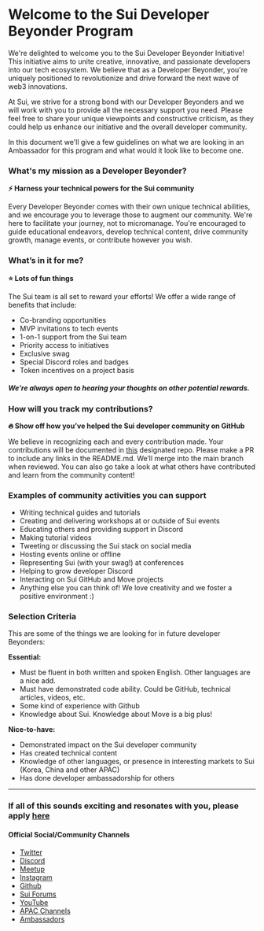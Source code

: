 # Welcome to the Sui Developer Beyonder Program

We're delighted to welcome you to the Sui Developer Beyonder Initiative! This initiative aims to unite creative, innovative, and passionate developers into our tech ecosystem. We believe that as a Developer Beyonder, you're uniquely positioned to revolutionize and drive forward the next wave of web3 innovations.

At Sui, we strive for a strong bond with our Developer Beyonders and we will work with you to provide all the necessary support you need. Please feel free to share your unique viewpoints and constructive criticism, as they could help us enhance our initiative and the overall developer community.

In this document we'll give a few guidelines on what we are looking in an Ambassador for this program and what would it look like to become one. 

### What's my mission as a Developer Beyonder? 
**⚡ Harness your technical powers for the Sui community**

Every Developer Beyonder comes with their own unique technical abilities, and we encourage you to leverage those to augment our community. We're here to facilitate your journey, not to micromanage. You're encouraged to guide educational endeavors, develop technical content, drive community growth, manage events, or contribute however you wish.

### What’s in it for me?
**⭐ Lots of fun things**

The Sui team is all set to reward your efforts! We offer a wide range of benefits that include:
- Co-branding opportunities
- MVP invitations to tech events
- 1-on-1 support from the Sui team
- Priority access to initiatives
- Exclusive swag
- Special Discord roles and badges
- Token incentives on a project basis

##### We’re always open to hearing your thoughts on other potential rewards.

### How will you track my contributions?
**🔥 Show off how you’ve helped the Sui developer community on GitHub**

We believe in recognizing each and every contribution made. Your contributions will be documented in [this](https://github.com/catmcgee/sui-developer-catalysts/tree/main) designated repo.
Please make a PR to include any links in the README.md. We’ll merge into the main branch when reviewed. You can also go take a look at what others have contributed and learn from the community content!

### Examples of community activities you can support
- Writing technical guides and tutorials
- Creating and delivering workshops at or outside of Sui events
- Educating others and providing support in Discord
- Making tutorial videos
- Tweeting or discussing the Sui stack on social media
- Hosting events online or offline
- Representing Sui (with your swag!) at conferences
- Helping to grow developer Discord
- Interacting on Sui GitHub and Move projects
- Anything else you can think of! We love creativity and we foster a positive environment :)

### Selection Criteria

This are some of the things we are looking for in future developer Beyonders:

**Essential:**
- Must be fluent in both written and spoken English. Other languages are a nice add.
- Must have demonstrated code ability. Could be GitHub, technical articles, videos, etc.
- Some kind of experience with Github
- Knowledge about Sui. Knowledge about Move is a big plus!

**Nice-to-have:**
- Demonstrated impact on the Sui developer community
- Has created technical content
- Knowledge of other languages, or presence in interesting markets to Sui (Korea, China and other APAC)
- Has done developer ambassadorship for others

----
### If all of this sounds exciting and resonates with you, please apply [here](https://docs.google.com/forms/d/e/1FAIpQLSdv5UxMeSYrfmmoYxzEnQDuVH4_VlkTFSZOMRubfDU_UvOaig/viewform?usp=sf_link)

#### Official Social/Community Channels
- [Twitter](https://twitter.com/SuiNetwork)
- [Discord](https://discord.gg/sui)
- [Meetup](https://www.meetup.com/pro/sui-network/)
- [Instagram](https://instagram.com/sui.community)
- [Github](https://github.com/MystenLabs)
- [Sui Forums](http://forums.sui.io)
- [YouTube](https://www.youtube.com/@Sui-Network)
- [APAC Channels](https://linktr.ee/sui_apac)
- [Ambassadors](http://sui.io/ambassadors)

 
